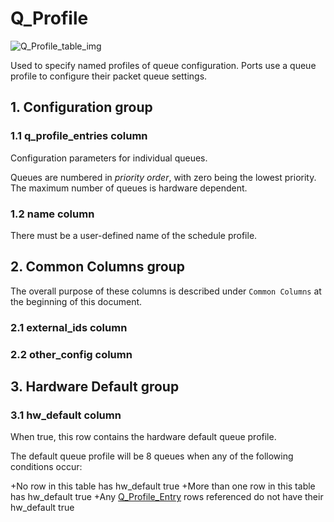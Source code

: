 # Q_Profile

![Q_Profile_table_img](http://www.plantuml.com/plantuml/img/0GW1z_v0StHXSdHrRMmAS65ZQs5dPI0YKczlT21KOM9iPNCY87iAOsnXStCWKLzGSczcQMnb2cDiONDp85DvStHbRGfz2dHlPsLqQ6Lo87iAOsnXStCWK6zoT0fz2b5VK79lPcbiPI0yBNKj851lSdGAKLzGSczcQMnb83mjP2qWKtbpT6Lj2cXfP6KWOsboOsnb2cXfP6KWRMLjOcLoSmfiPMTbRcGWScbdQ7GAOszkT6bkTMzp86nfRcKWBI0yOZvpT79lRcSyBs8-879bPcLoPMvZPGfaRtHqPMGWR6bkPI0j83nfFdTbOMiyBsa-879bPcLoPMvZPGfbRcHiPMTbRcGAG6LkP7LjR0e0)

Used to specify named profiles of queue configuration. Ports use a queue profile
to configure their packet queue settings.

## 1. Configuration group

### 1.1 q_profile_entries column

Configuration parameters for individual queues.

Queues are numbered in *priority order*, with zero being the lowest priority.
The maximum number of queues is hardware dependent.

### 1.2 name column

There must be a user-defined name of the schedule profile.

## 2. Common Columns group

The overall purpose of these columns is described under `Common Columns` at the
beginning of this document.

### 2.1 external_ids column

### 2.2 other_config column

## 3. Hardware Default group

### 3.1 hw_default column

When true, this row contains the hardware default queue profile.

The default queue profile will be 8 queues when any of the following conditions
occur:

+No row in this table has hw_default true +More than one row in this table has
hw_default true +Any [Q_Profile_Entry](q_profile_entry.html) rows referenced do not
have their hw_default true

